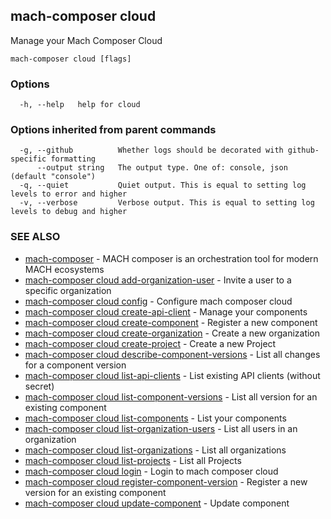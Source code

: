 ## mach-composer cloud

Manage your Mach Composer Cloud

```
mach-composer cloud [flags]
```

### Options

```
  -h, --help   help for cloud
```

### Options inherited from parent commands

```
  -g, --github          Whether logs should be decorated with github-specific formatting
      --output string   The output type. One of: console, json (default "console")
  -q, --quiet           Quiet output. This is equal to setting log levels to error and higher
  -v, --verbose         Verbose output. This is equal to setting log levels to debug and higher
```

### SEE ALSO

* [mach-composer](mach-composer.md)	 - MACH composer is an orchestration tool for modern MACH ecosystems
* [mach-composer cloud add-organization-user](mach-composer_cloud_add-organization-user.md)	 - Invite a user to a specific organization
* [mach-composer cloud config](mach-composer_cloud_config.md)	 - Configure mach composer cloud
* [mach-composer cloud create-api-client](mach-composer_cloud_create-api-client.md)	 - Manage your components
* [mach-composer cloud create-component](mach-composer_cloud_create-component.md)	 - Register a new component
* [mach-composer cloud create-organization](mach-composer_cloud_create-organization.md)	 - Create a new organization
* [mach-composer cloud create-project](mach-composer_cloud_create-project.md)	 - Create a new Project
* [mach-composer cloud describe-component-versions](mach-composer_cloud_describe-component-versions.md)	 - List all changes for a component version
* [mach-composer cloud list-api-clients](mach-composer_cloud_list-api-clients.md)	 - List existing API clients (without secret)
* [mach-composer cloud list-component-versions](mach-composer_cloud_list-component-versions.md)	 - List all version for an existing component
* [mach-composer cloud list-components](mach-composer_cloud_list-components.md)	 - List your components
* [mach-composer cloud list-organization-users](mach-composer_cloud_list-organization-users.md)	 - List all users in an organization
* [mach-composer cloud list-organizations](mach-composer_cloud_list-organizations.md)	 - List all organizations
* [mach-composer cloud list-projects](mach-composer_cloud_list-projects.md)	 - List all Projects
* [mach-composer cloud login](mach-composer_cloud_login.md)	 - Login to mach composer cloud
* [mach-composer cloud register-component-version](mach-composer_cloud_register-component-version.md)	 - Register a new version for an existing component
* [mach-composer cloud update-component](mach-composer_cloud_update-component.md)	 - Update component

